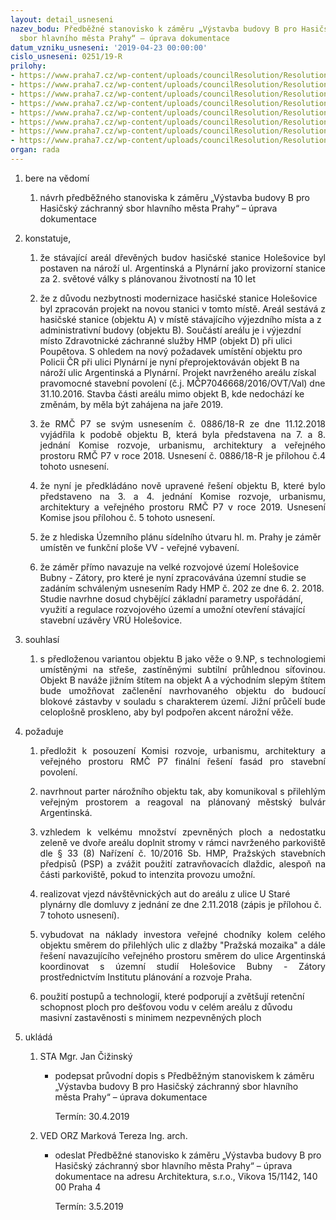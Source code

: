 ```yaml
---
layout: detail_usneseni
nazev_bodu: Předběžné stanovisko k záměru „Výstavba budovy B pro Hasičský záchranný
  sbor hlavního města Prahy“ – úprava dokumentace
datum_vzniku_usneseni: '2019-04-23 00:00:00'
cislo_usneseni: 0251/19-R
prilohy:
- https://www.praha7.cz/wp-content/uploads/councilResolution/Resolutions/30794/export/c1_Duvodova_zprava~448226.doc
- https://www.praha7.cz/wp-content/uploads/councilResolution/Resolutions/30794/export/c2_Navrh_pruvodniho_dopisu~448225.doc
- https://www.praha7.cz/wp-content/uploads/councilResolution/Resolutions/30794/export/c3_zadost~448224.pdf
- https://www.praha7.cz/wp-content/uploads/councilResolution/Resolutions/30794/export/c4_usn_088618R~448223.pdf
- https://www.praha7.cz/wp-content/uploads/councilResolution/Resolutions/30794/export/c5_zapiskomroz~448222.doc
- https://www.praha7.cz/wp-content/uploads/councilResolution/Resolutions/30794/export/c6_vyberzdokumentace~448221.pdf
- https://www.praha7.cz/wp-content/uploads/councilResolution/Resolutions/30794/export/c7_zapiszjednanivjezd~448220.docx
- https://www.praha7.cz/wp-content/uploads/councilResolution/Resolutions/30794/export/export~448754.pdf
organ: rada
---
```

<ol id="urzList" class="urzList_view"><li class="urzClass1" id=""><span name="1">bere na vědomí</span><ol class="urzOlClass decimal "><li class="urzClass2" id="" style="text-align: left;"><span><p>návrh předběžného stanoviska k záměru „Výstavba budovy B pro Hasičský záchranný sbor hlavního města Prahy“ – úprava dokumentace</p></span></li></ol></li><li class="urzClass1" id=""><span name="50">konstatuje,</span><ol class="urzOlClass decimal "><li class="urzClass2" id="" style="text-align: justify;"><span><p style="text-align: justify;" data-mce-style="text-align: justify;">že stávající areál dřevěných budov hasičské stanice Holešovice byl postaven na nároží ul. Argentinská a Plynární jako provizorní stanice za 2. světové války s plánovanou životností na 10 let</p></span></li><li class="urzClass2" id="" style="text-align: left;"><span><p>že z důvodu nezbytnosti modernizace hasičské stanice Holešovice byl zpracován projekt na novou stanici v tomto místě. Areál sestává z hasičské stanice (objektu A) v místě stávajícího výjezdního místa a z administrativní budovy (objektu B). Součástí areálu je i výjezdní místo Zdravotnické záchranné služby HMP (objekt D) při ulici Poupětova. S ohledem na nový požadavek umístění objektu pro Policii ČR při ulici Plynární je nyní přeprojektováván objekt B na nároží ulic Argentinská a Plynární. Projekt navrženého areálu získal pravomocné stavební povolení (č.j. MČP7046668/2016/OVT/Val) dne 31.10.2016. Stavba části areálu mimo objekt B, kde nedochází ke změnám, by měla být zahájena na jaře 2019.</p></span></li><li class="urzClass2" id="" style="text-align: justify;"><span><p style="text-align: justify;" data-mce-style="text-align: justify;">že RMČ P7 se svým usnesením č. 0886/18-R ze dne 11.12.2018 vyjádřila k podobě objektu B, která byla představena na 7. a 8. jednání Komise rozvoje, urbanismu, architektury a veřejného prostoru RMČ P7 v roce 2018. Usnesení č. 0886/18-R je přílohou č.4 tohoto usnesení.</p></span></li><li class="urzClass2" id="" style="text-align: justify;"><span><p style="text-align: justify;" data-mce-style="text-align: justify;">že nyní je předkládáno nově upravené řešení objektu B, které bylo představeno na 3. a 4. jednání Komise rozvoje, urbanismu, architektury a veřejného prostoru RMČ P7 v roce 2019. Usnesení Komise jsou přílohou č. 5 tohoto usnesení.</p></span></li><li class="urzClass2" id="" style="text-align: left;"><span><p>že z hlediska Územního plánu sídelního útvaru hl. m. Prahy je záměr umístěn ve funkční ploše VV - veřejné vybavení.<br></p></span></li><li class="urzClass2" id="" style="text-align: left;"><span><p>že záměr přímo navazuje na velké rozvojové území Holešovice Bubny - Zátory, pro které je nyní zpracovávána územní studie se zadáním schváleným usnesením Rady HMP č. 202 ze dne 6. 2. 2018. Studie navrhne dosud chybějící základní parametry uspořádání, využití a regulace rozvojového území a umožní otevření stávající stavební uzávěry VRÚ Holešovice.</p></span></li></ol></li><li class="urzClass1" id=""><span name="26">souhlasí</span><ol class="urzOlClass decimal " id=""><li class="urzClass2" id="" style="text-align: justify;"><span><p style="text-align: justify;" data-mce-style="text-align: justify;">s předloženou variantou objektu B jako věže o 9.NP, s technologiemi umístěnými na střeše, zastíněnými subtilní průhlednou síťovinou. Objekt B naváže jižním štítem na objekt A a východním slepým štítem bude umožňovat začlenění navrhovaného objektu do budoucí blokové zástavby v souladu s charakterem území. Jižní průčelí bude celoplošně proskleno, aby byl podpořen akcent nárožní věže.<br></p></span></li></ol></li><li class="urzClass1" id=""><span name="62">požaduje</span><ol class="urzOlClass decimal "><li class="urzClass2" id="" style="text-align: justify;"><span><p style="text-align: justify;" data-mce-style="text-align: justify;">předložit k posouzení Komisi rozvoje, urbanismu, architektury a veřejného prostoru RMČ P7 finální řešení fasád pro stavební povolení.</p></span></li><li class="urzClass2" id="" style="text-align: justify;"><span><p style="text-align: justify;" data-mce-style="text-align: justify;">navrhnout parter nárožního objektu tak, aby komunikoval s přilehlým veřejným prostorem a reagoval na plánovaný městský bulvár Argentinská.</p></span></li><li class="urzClass2" id="" style="text-align: justify;"><span><p style="text-align: justify;" data-mce-style="text-align: justify;">vzhledem k velkému množství zpevněných ploch a nedostatku zeleně ve dvoře areálu doplnit stromy v rámci navrženého parkoviště dle § 33 (8) Nařízení č. 10/2016 Sb. HMP, Pražských stavebních předpisů (PSP) a zvážit použití zatravňovacích dlaždic, alespoň na části parkoviště, pokud to intenzita provozu umožní.</p></span></li><li class="urzClass2" id="" style="text-align: left;"><span><p>realizovat vjezd návštěvnických aut do areálu z ulice U Staré plynárny dle domluvy z jednání ze dne 2.11.2018 (zápis je přílohou č. 7 tohoto usnesení).<br></p></span></li><li class="urzClass2" id="" style="text-align: justify;"><span><p style="text-align: justify;" data-mce-style="text-align: justify;">vybudovat na náklady investora veřejné chodníky kolem celého objektu směrem do přilehlých ulic z dlažby "Pražská mozaika" a dále řešení navazujícího veřejného prostoru směrem do ulice Argentinská koordinovat s územní studií Holešovice Bubny - Zátory prostřednictvím Institutu plánování a rozvoje Praha.<br></p></span></li><li class="urzClass2" id="" style="text-align: left;"><span><p>použití postupů a technologií, které podporují a zvětšují retenční schopnost ploch pro dešťovou vodu v celém areálu z důvodu masivní zastavěnosti s minimem nezpevněných ploch</p></span></li></ol></li><li class="urzClass1" id="urzUkoly"><span name="1">ukládá</span><ol class="urzOlClass"><li class="urzClass2"><span><p>STA Mgr. Jan Čižinský</p></span><ul class="urzUlClass"><li class="urzClass3"><span><p>podepsat průvodní dopis s Předběžným stanoviskem k záměru „Výstavba budovy B pro Hasičský záchranný sbor hlavního města Prahy“ – úprava dokumentace</p></span><span class="urzUkolTermin">  Termín:&nbsp;30.4.2019</span></li></ul></li><li class="urzClass2"><span><p>VED ORZ Marková Tereza Ing. arch.</p></span><ul class="urzUlClass"><li class="urzClass3"><span><p>odeslat Předběžné stanovisko k záměru „Výstavba budovy B pro Hasičský záchranný sbor hlavního města Prahy“ – úprava dokumentace na adresu Architektura, s.r.o., Vikova 15/1142, 140 00 Praha 4</p></span><span class="urzUkolTermin">  Termín:&nbsp;3.5.2019</span></li></ul></li></ol></li></ol>